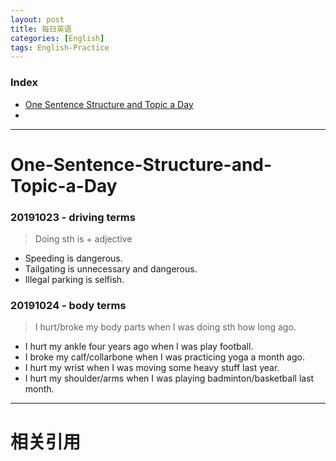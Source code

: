 ```yaml
---
layout: post
title: 每日英语
categories: [English]
tags: English-Practice
---
```


### Index
<!-- TOC -->
- [One Sentence Structure and Topic a Day](#One-Sentence-Structure-and-Topic-a-Day)
- [](#)
<!-- /TOC -->


---
# One-Sentence-Structure-and-Topic-a-Day<!-- 居中显示 -->

### 20191023 - driving terms
> Doing sth is + adjective

- Speeding is dangerous.
- Tailgating is unnecessary and dangerous.
- Illegal parking is selfish.


### 20191024 - body terms
> I hurt/broke my body parts when I was doing sth how long ago.

- I hurt my ankle four years ago when I was play football.
- I broke my calf/collarbone when I was practicing yoga a month ago.
- I hurt my wrist when I was moving some heavy stuff last year.
- I hurt my shoulder/arms when I was playing badminton/basketball last month.


---
# 相关引用
